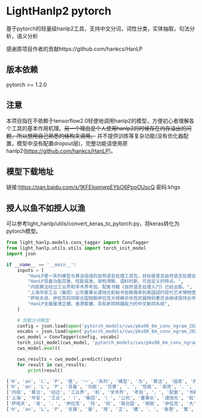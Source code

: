 # LightHanlp2 pytorch
基于pytorch的轻量级hanlp2工具，支持中文分词，词性分类，实体抽取，句法分析，语义分析

感谢原项目作者的贡献https://github.com/hankcs/HanLP

## 版本依赖
pytorch >= 1.2.0

## 注意
本项目指在不依赖于tensorflow2.0轻便地调用hanlp2的模型，方便初心者理解各个工具的基本作用机理。~~另一个理由是个人使用hanlp2的时候存在内存溢出的问题，所以想用自己熟悉的结构来调用。~~ 并不提供训练等复杂功能(没有优化器配置，模型中没有配置dropout层)，完整功能请使用原hanlp2(https://github.com/hankcs/HanLP)。

## 模型下载地址
链接:https://pan.baidu.com/s/1KFElopnwpEYbO6PpoOUscQ  密码:khgs

## 授人以鱼不如授人以渔
可以参考light_hanlp/utils/convert_keras_to_pytorch.py，将keras转化为pytorch模型。

```python
from light_hanlp.models.conv_tagger import ConvTagger
from light_hanlp.utils.utils import torch_init_model
import json

if __name__ == '__main__':
    inputs = [
        "HanLP是一系列模型与算法组成的自然语言处理工具包，目标是普及自然语言处理在生产环境中的应用。",
        "HanLP具备功能完善、性能高效、架构清晰、语料时新、可自定义的特点。",
        "内部算法经过工业界和学术界考验，配套书籍《自然语言处理入门》已经出版。",
        "上海华安工业（集团）公司董事长谭旭光和秘书张晚霞来到美国纽约现代艺术博物馆参观。",
        "萨哈夫说，伊拉克将同联合国销毁伊拉克大规模杀伤性武器特别委员会继续保持合作。",
        "HanLP支援臺灣正體、香港繁體，具有新詞辨識能力的中文斷詞系統",
    ]

    # 加载分词模型
    config = json.load(open('pytorch_models/cws/pku98_6m_conv_ngram_20200110_134736/config.json'))
    vocabs = json.load(open('pytorch_models/cws/pku98_6m_conv_ngram_20200110_134736/vocabs.json'))
    cws_model = ConvTagger(config, vocabs)
    torch_init_model(cws_model, 'pytorch_models/cws/pku98_6m_conv_ngram_20200110_134736/model.pth')
    cws_model.eval()

    cws_results = cws_model.predict(inputs)
    for result in cws_results:
        print(result)

['H', 'an', 'L', 'P', '是', '一', '系列', '模型', '与', '算法', '组成', '的', '自然', '语言', '处理', '工具包', '，', '目标', '是', '普及', '自然', '语言', '处理', '在', '生产', '环境', '中', '的', '应用', '。']
['H', 'an', 'L', 'P', '具备', '功能', '完善', '、', '性能', '高效', '、', '架构', '清晰', '、', '语料', '时', '新', '、', '可自', '定义', '的', '特点', '。']
['内部', '算法', '经过', '工业界', '和', '学术界', '考验', '，', '配套', '书籍', '《', '自然', '语言', '处理', '入门', '》', '已经', '出版', '。']
['上海', '华安', '工业', '（', '集团', '）', '公司', '董事长', '谭旭光', '和', '秘书', '张晚霞', '来到', '美国', '纽约', '现代', '艺术', '博物馆', '参观', '。']
['萨哈夫', '说', '，', '伊拉克', '将', '同', '联合国', '销毁', '伊拉克', '大', '规模', '杀伤性', '武器', '特别', '委员会', '继续', '保持', '合作', '。']
['H', 'an', 'L', 'P', '支援', '臺', '灣', '正', '體', '、', '香港', '繁', '體', '，', '具有', '新', '詞', '辨', '識', '能力', '的', '中文', '斷', '詞', '系', '統']
```


